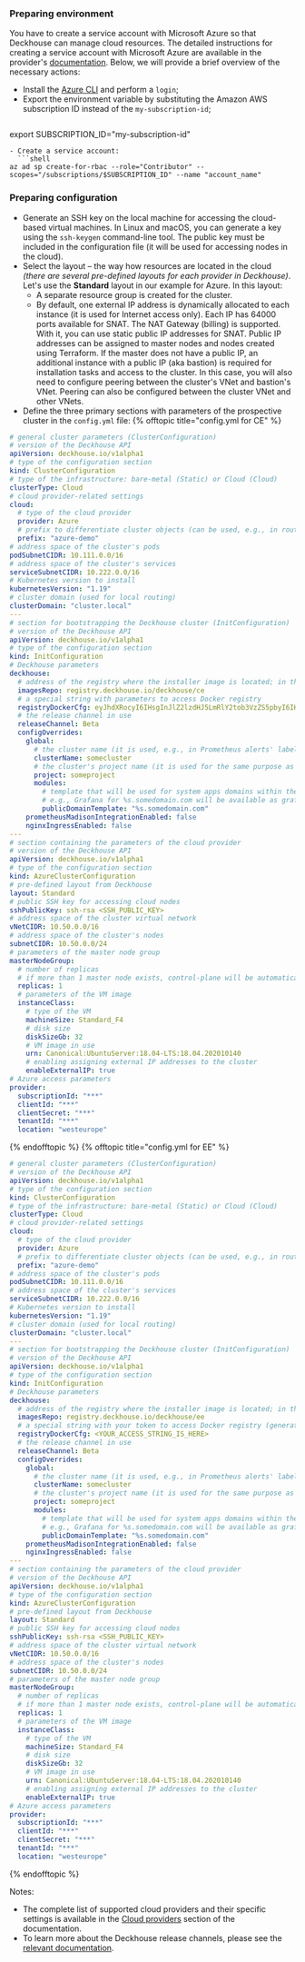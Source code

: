 ### Preparing environment
You have to create a service account with Microsoft Azure so that Deckhouse can manage cloud resources. The detailed instructions for creating a service account with Microsoft Azure are available in the provider's [documentation](https://cloud.google.com/iam/docs/service-accounts). Below, we will provide a brief overview of the necessary actions:
- Install the [Azure CLI](https://docs.microsoft.com/en-us/cli/azure/install-azure-cli) and perform a `login`;
- Export the environment variable by substituting the Amazon AWS subscription ID instead of the `my-subscription-id`;
  ```shell
export SUBSCRIPTION_ID="my-subscription-id"
```
- Create a service account:
  ```shell
az ad sp create-for-rbac --role="Contributor" --scopes="/subscriptions/$SUBSCRIPTION_ID" --name "account_name"
```

### Preparing configuration
- Generate an SSH key on the local machine for accessing the cloud-based virtual machines. In Linux and macOS, you can generate a key using the `ssh-keygen` command-line tool. The public key must be included in the configuration file (it will be used for accessing nodes in the cloud).
- Select the layout – the way how resources are located in the cloud *(there are several pre-defined layouts for each provider in Deckhouse)*. Let's use the **Standard** layout in our example for Azure. In this layout:
    - A separate resource group is created for the cluster.
    - By default, one external IP address is dynamically allocated to each instance (it is used for Internet access only). Each IP has 64000 ports available for SNAT. The NAT Gateway (billing) is supported. With it, you can use static public IP addresses for SNAT. Public IP addresses can be assigned to master nodes and nodes created using Terraform. If the master does not have a public IP, an additional instance with a public IP (aka bastion) is required for installation tasks and access to the cluster. In this case, you will also need to configure peering between the cluster's VNet and bastion's VNet. Peering can also be configured between the cluster VNet and other VNets.
- Define the three primary sections with parameters of the prospective cluster in the `config.yml` file:
{% offtopic title="config.yml for CE" %}
```yaml
# general cluster parameters (ClusterConfiguration)
# version of the Deckhouse API
apiVersion: deckhouse.io/v1alpha1
# type of the configuration section
kind: ClusterConfiguration
# type of the infrastructure: bare-metal (Static) or Cloud (Cloud)
clusterType: Cloud
# cloud provider-related settings
cloud:
  # type of the cloud provider
  provider: Azure
  # prefix to differentiate cluster objects (can be used, e.g., in routing)
  prefix: "azure-demo"
# address space of the cluster's pods
podSubnetCIDR: 10.111.0.0/16
# address space of the cluster's services
serviceSubnetCIDR: 10.222.0.0/16
# Kubernetes version to install
kubernetesVersion: "1.19"
# cluster domain (used for local routing)
clusterDomain: "cluster.local"
---
# section for bootstrapping the Deckhouse cluster (InitConfiguration)
# version of the Deckhouse API
apiVersion: deckhouse.io/v1alpha1
# type of the configuration section
kind: InitConfiguration
# Deckhouse parameters
deckhouse:
  # address of the registry where the installer image is located; in this case, the default value for Deckhouse CE is set
  imagesRepo: registry.deckhouse.io/deckhouse/ce
  # a special string with parameters to access Docker registry
  registryDockerCfg: eyJhdXRocyI6IHsgInJlZ2lzdHJ5LmRlY2tob3VzZS5pbyI6IHt9fX0=
  # the release channel in use
  releaseChannel: Beta
  configOverrides:
    global:
      # the cluster name (it is used, e.g., in Prometheus alerts' labels)
      clusterName: somecluster
      # the cluster's project name (it is used for the same purpose as the cluster name)
      project: someproject
      modules:
        # template that will be used for system apps domains within the cluster
        # e.g., Grafana for %s.somedomain.com will be available as grafana.somedomain.com
        publicDomainTemplate: "%s.somedomain.com"
    prometheusMadisonIntegrationEnabled: false
    nginxIngressEnabled: false
---
# section containing the parameters of the cloud provider
# version of the Deckhouse API
apiVersion: deckhouse.io/v1alpha1
# type of the configuration section
kind: AzureClusterConfiguration
# pre-defined layout from Deckhouse
layout: Standard
# public SSH key for accessing cloud nodes
sshPublicKey: ssh-rsa <SSH_PUBLIC_KEY>
# address space of the cluster virtual network
vNetCIDR: 10.50.0.0/16
# address space of the cluster's nodes
subnetCIDR: 10.50.0.0/24
# parameters of the master node group
masterNodeGroup:
  # number of replicas
  # if more than 1 master node exists, control-plane will be automatically deployed on all master nodes
  replicas: 1
  # parameters of the VM image
  instanceClass:
    # type of the VM
    machineSize: Standard_F4
    # disk size
    diskSizeGb: 32
    # VM image in use
    urn: Canonical:UbuntuServer:18.04-LTS:18.04.202010140
    # enabling assigning external IP addresses to the cluster
    enableExternalIP: true
# Azure access parameters
provider:
  subscriptionId: "***"
  clientId: "***"
  clientSecret: "***"
  tenantId: "***"
  location: "westeurope"
```
{% endofftopic %}
{% offtopic title="config.yml for EE" %}
```yaml
# general cluster parameters (ClusterConfiguration)
# version of the Deckhouse API
apiVersion: deckhouse.io/v1alpha1
# type of the configuration section
kind: ClusterConfiguration
# type of the infrastructure: bare-metal (Static) or Cloud (Cloud)
clusterType: Cloud
# cloud provider-related settings
cloud:
  # type of the cloud provider
  provider: Azure
  # prefix to differentiate cluster objects (can be used, e.g., in routing)
  prefix: "azure-demo"
# address space of the cluster's pods
podSubnetCIDR: 10.111.0.0/16
# address space of the cluster's services
serviceSubnetCIDR: 10.222.0.0/16
# Kubernetes version to install
kubernetesVersion: "1.19"
# cluster domain (used for local routing)
clusterDomain: "cluster.local"
---
# section for bootstrapping the Deckhouse cluster (InitConfiguration)
# version of the Deckhouse API
apiVersion: deckhouse.io/v1alpha1
# type of the configuration section
kind: InitConfiguration
# Deckhouse parameters
deckhouse:
  # address of the registry where the installer image is located; in this case, the default value for Deckhouse EE is set
  imagesRepo: registry.deckhouse.io/deckhouse/ee
  # a special string with your token to access Docker registry (generated automatically for your license token)
  registryDockerCfg: <YOUR_ACCESS_STRING_IS_HERE>
  # the release channel in use
  releaseChannel: Beta
  configOverrides:
    global:
      # the cluster name (it is used, e.g., in Prometheus alerts' labels)
      clusterName: somecluster
      # the cluster's project name (it is used for the same purpose as the cluster name)
      project: someproject
      modules:
        # template that will be used for system apps domains within the cluster
        # e.g., Grafana for %s.somedomain.com will be available as grafana.somedomain.com
        publicDomainTemplate: "%s.somedomain.com"
    prometheusMadisonIntegrationEnabled: false
    nginxIngressEnabled: false
---
# section containing the parameters of the cloud provider
# version of the Deckhouse API
apiVersion: deckhouse.io/v1alpha1
# type of the configuration section
kind: AzureClusterConfiguration
# pre-defined layout from Deckhouse
layout: Standard
# public SSH key for accessing cloud nodes
sshPublicKey: ssh-rsa <SSH_PUBLIC_KEY>
# address space of the cluster virtual network
vNetCIDR: 10.50.0.0/16
# address space of the cluster's nodes
subnetCIDR: 10.50.0.0/24
# parameters of the master node group
masterNodeGroup:
  # number of replicas
  # if more than 1 master node exists, control-plane will be automatically deployed on all master nodes
  replicas: 1
  # parameters of the VM image
  instanceClass:
    # type of the VM
    machineSize: Standard_F4
    # disk size
    diskSizeGb: 32
    # VM image in use
    urn: Canonical:UbuntuServer:18.04-LTS:18.04.202010140
    # enabling assigning external IP addresses to the cluster
    enableExternalIP: true
# Azure access parameters
provider:
  subscriptionId: "***"
  clientId: "***"
  clientSecret: "***"
  tenantId: "***"
  location: "westeurope"
```
{% endofftopic %}

Notes:
- The complete list of supported cloud providers and their specific settings is available in the [Cloud providers](/en/documentation/v1/kubernetes.html) section of the documentation.
- To learn more about the Deckhouse release channels, please see the [relevant documentation](/en/documentation/v1/deckhouse-release-channels.html).
